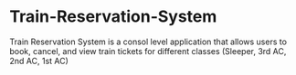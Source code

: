 # Train-Reservation-System
Train Reservation System is a consol level application that allows users to book, cancel, and view train tickets for different classes (Sleeper, 3rd AC, 2nd AC, 1st AC)
